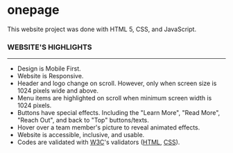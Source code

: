 # onepage
<p>
    This website project was done with HTML 5, CSS, and JavaScript.
</p>
<div>
    <h3>WEBSITE'S HIGHLIGHTS</h3>
    <hr>
    <ul>
        <li>Design is Mobile First.</li>
        <li>Website is Responsive.</li>
        <li>Header and logo change on scroll. However, only when screen size is 1024 pixels wide and above.</li>
        <li>Menu items are highlighted on scroll when minimum screen width is 1024 pixels.</li>
        <li>Buttons have special effects. Including the "Learn More", "Read More", "Reach Out", and 
            back to "Top" buttons/texts. </li>
        <li>Hover over a team member's picture to reveal animated effects.</li>
        <li>Website is accessible, inclusive, and usable.</li>
        <li>Codes are validated with <a href="https://www.w3.org/" target="_blank">W3C</a>'s 
            validators (<a href="https://validator.w3.org/" target="_blank">HTML</a>, 
            <a href="https://jigsaw.w3.org/css-validator/" target="_blank">CSS</a>). 
        </li>
    </ul>
</div>
